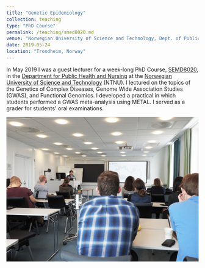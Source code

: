 ```yaml
---
title: "Genetic Epidemiology"
collection: teaching
type: "PhD Course"
permalink: /teaching/smed8020.md
venue: "Norwegian University of Science and Technology, Dept. of Public Health and Nursing "
date: 2019-05-24
location: "Trondheim, Norway"
---
```


In May 2019 I was a guest lecturer for a week-long PhD Course, [SEMD8020](https://www.ntnu.edu/studies/courses/SMED8020#tab=omEmnet), in the [Department for Public Health and Nursing](http://www.ntnu.edu/ism) at the [Norwegian University of Science and Technology](https://www.ntnu.edu) (NTNU). I lectured on the topics of the Genetics of Complex Diseases, Genome Wide Association Studies (GWAS), and Functional Genomics. I developed a practical in which students performed a GWAS meta-analysis using METAL. I served as a grader for students' oral examinations.

<center><img src="/images/image005.jpg" width=800></center>  
